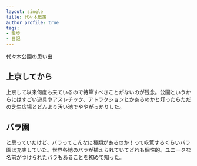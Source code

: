 ```yaml
---
layout: single
title: 代々木散策
author_profile: true
tags:
- 散歩
- 日記
---
```

代々木公園の思い出

## 上京してから
上京して以来何度も来ているので特筆すべきことがないのが残念。公園というからにはすごい遊具やアスレチック、アトラクションとかあるのかと灯ったらただの芝生広場とどんより汚い池でややがっかりした。

## バラ園
と思っていたけど、バラってこんなに種類があるのか！って吃驚するくらいバラ園は充実していた。世界各地のバラが植えられていてどれも個性的。ユニークな名前がつけられたバラもあることを初めて知った。
